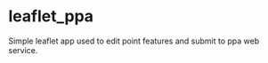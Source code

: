 leaflet_ppa
===========

Simple leaflet app used to edit point features and submit to ppa web service.